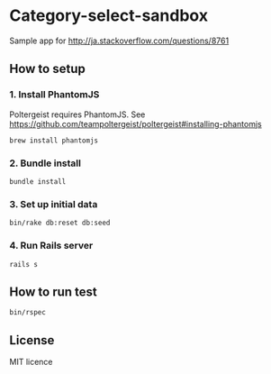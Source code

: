 # Category-select-sandbox

Sample app for http://ja.stackoverflow.com/questions/8761

## How to setup

### 1. Install PhantomJS

Poltergeist requires PhantomJS. See https://github.com/teampoltergeist/poltergeist#installing-phantomjs

```
brew install phantomjs
```

### 2. Bundle install

```
bundle install
```

### 3. Set up initial data

```
bin/rake db:reset db:seed
```

### 4. Run Rails server

```
rails s
```

## How to run test

```
bin/rspec
```

## License

MIT licence